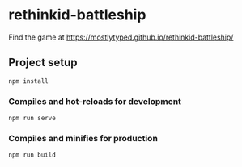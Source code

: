 # rethinkid-battleship

Find the game at https://mostlytyped.github.io/rethinkid-battleship/

## Project setup

```
npm install
```

### Compiles and hot-reloads for development

```
npm run serve
```

### Compiles and minifies for production

```
npm run build
```
